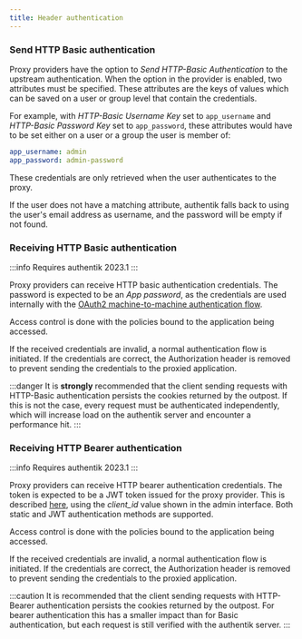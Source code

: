 ```yaml
---
title: Header authentication
---
```


### Send HTTP Basic authentication

Proxy providers have the option to _Send HTTP-Basic Authentication_ to the upstream authentication. When the option in the provider is enabled, two attributes must be specified. These attributes are the keys of values which can be saved on a user or group level that contain the credentials.

For example, with _HTTP-Basic Username Key_ set to `app_username` and _HTTP-Basic Password Key_ set to `app_password`, these attributes would have to be set either on a user or a group the user is member of:

```yaml
app_username: admin
app_password: admin-password
```

These credentials are only retrieved when the user authenticates to the proxy.

If the user does not have a matching attribute, authentik falls back to using the user's email address as username, and the password will be empty if not found.

### Receiving HTTP Basic authentication

:::info
Requires authentik 2023.1
:::

Proxy providers can receive HTTP basic authentication credentials. The password is expected to be an _App password_, as the credentials are used internally with the [OAuth2 machine-to-machine authentication flow](../oauth2/client_credentials.md).

Access control is done with the policies bound to the application being accessed.

If the received credentials are invalid, a normal authentication flow is initiated. If the credentials are correct, the Authorization header is removed to prevent sending the credentials to the proxied application.

:::danger
It is **strongly** recommended that the client sending requests with HTTP-Basic authentication persists the cookies returned by the outpost. If this is not the case, every request must be authenticated independently, which will increase load on the authentik server and encounter a performance hit.
:::

### Receiving HTTP Bearer authentication

:::info
Requires authentik 2023.1
:::

Proxy providers can receive HTTP bearer authentication credentials. The token is expected to be a JWT token issued for the proxy provider. This is described [here](../oauth2/client_credentials.md), using the _client_id_ value shown in the admin interface. Both static and JWT authentication methods are supported.

Access control is done with the policies bound to the application being accessed.

If the received credentials are invalid, a normal authentication flow is initiated. If the credentials are correct, the Authorization header is removed to prevent sending the credentials to the proxied application.

:::caution
It is recommended that the client sending requests with HTTP-Bearer authentication persists the cookies returned by the outpost. For bearer authentication this has a smaller impact than for Basic authentication, but each request is still verified with the authentik server.
:::
